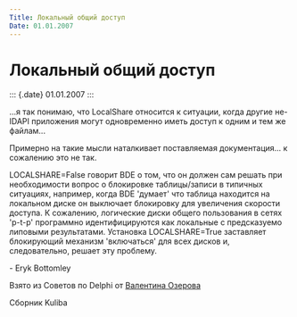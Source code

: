 ```yaml
---
Title: Локальный общий доступ
Date: 01.01.2007
---
```



Локальный общий доступ
======================

::: {.date}
01.01.2007
:::

...я так понимаю, что LocalShare относится к ситуации, когда другие
не-IDAPI приложения могут одновременно иметь доступ к одним и тем же
файлам...

Примерно на такие мысли наталкивает поставляемая документация... к
сожалению это не так.

LOCALSHARE=False говорит BDE о том, что он должен сам решать при
необходимости вопрос о блокировке таблицы/записи в типичных ситуациях,
например, когда BDE \'думает\' что таблица находится на локальном диске
он выключает блокировку для увеличения скорости доступа. К сожалению,
логические диски общего пользования в сетях \'p-t-p\' программно
идентифицируются как локальные с предсказуемо липовыми результатами.
Установка LOCALSHARE=True заставляет блокирующий механизм \'включаться\'
для всех дисков и, следовательно, решает эту проблему.

\- Eryk Bottomley

Взято из Советов по Delphi от [Валентина
Озерова](mailto:mailto:webmaster@webinspector.com)

Сборник Kuliba

